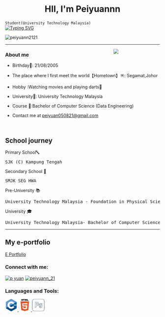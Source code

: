 <h1 align="center">HII, I'm Peiyuannn</h1>

`Student(University Technology Malaysia)`<br>
[![Typing SVG](https://readme-typing-svg.demolab.com?font=Jersey+15&pause=700&color=F7280B&center=true&vCenter=true&width=435&lines=I+am+currently+studying+;data+engineering+at+UTM)](https://git.io/typing-svg)
<br>

<p align="left"> <img src="https://komarev.com/ghpvc/?username=peiyuann2121&label=Profile%20views&color=0e75b6&style=flat" alt="peiyuann2121" /> </p>

---

<div align="right">
<img src="https://github.com/user-attachments/assets/ea619614-83d7-498e-9b91-1bb209f1e948" align="right" style="width: 30%" />
</div>  

### About me
- Birthday🌼: 21/08/2005

- The place where I first meet the world【Hometown】🪅: Segamat,Johor

- Hobby :Watching movies and playing darts🎯

- University🏫: University Technology Malaysia

- Course 📅:Bachelor of Computer Science (Data Engineering)

- Contact me at peiyuan050821@gmail.com

<br/>
  

## School journey


Primary School🔤
<pre>SJK (C) Kampung Tengah</pre>
Secondary School 🏫
<pre>SMJK SEG HWA </pre>
Pre-University 📚
<pre>University Technology Malaysia - Foundation in Physical Science</pre>
University 🎓
<pre>University Technology Malaysia- Bachelor of Computer Science (Data Engineering) </pre> 

<hr>

## My e-portfolio

<td width="180%">
<a href="https://elijah0413.github.io/elijahshe0413.github.io/">E Portfolio</a>

  
<h3 align="left">Connect with me:</h3>
<p align="left">
<a href="https://linkedin.com/in/p yuan" target="blank"><img align="center" src="https://raw.githubusercontent.com/rahuldkjain/github-profile-readme-generator/master/src/images/icons/Social/linked-in-alt.svg" alt="p yuan" height="30" width="40" /></a>
<a href="https://instagram.com/peiyuann_21" target="blank"><img align="center" src="https://raw.githubusercontent.com/rahuldkjain/github-profile-readme-generator/master/src/images/icons/Social/instagram.svg" alt="peiyuann_21" height="30" width="40" /></a>
</p>

<h3 align="left">Languages and Tools:</h3>
<p align="left"> <a href="https://www.w3schools.com/cpp/" target="_blank" rel="noreferrer"> <img src="https://raw.githubusercontent.com/devicons/devicon/master/icons/cplusplus/cplusplus-original.svg" alt="cplusplus" width="40" height="40"/> </a> <a href="https://www.w3.org/html/" target="_blank" rel="noreferrer"> <img src="https://raw.githubusercontent.com/devicons/devicon/master/icons/html5/html5-original-wordmark.svg" alt="html5" width="40" height="40"/> </a> <a href="https://www.photoshop.com/en" target="_blank" rel="noreferrer"> <img src="https://raw.githubusercontent.com/devicons/devicon/master/icons/photoshop/photoshop-line.svg" alt="photoshop" width="40" height="40"/> </a> </p>
